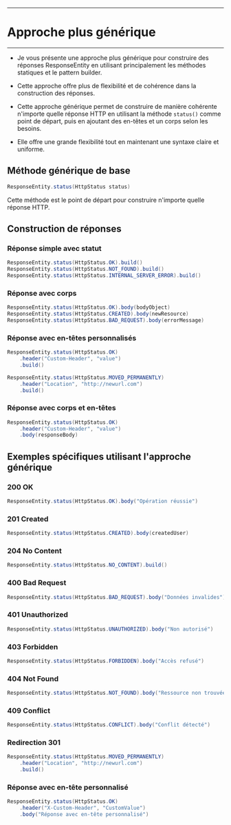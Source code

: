 ---------------------------------
# Approche plus générique
---------------------------------
- Je vous présente une approche plus générique pour construire des réponses ResponseEntity en utilisant principalement les méthodes statiques et le pattern builder. 
- Cette approche offre plus de flexibilité et de cohérence dans la construction des réponses.

- Cette approche générique permet de construire de manière cohérente n'importe quelle réponse HTTP en utilisant la méthode `status()` comme point de départ, puis en ajoutant des en-têtes et un corps selon les besoins. 
- Elle offre une grande flexibilité tout en maintenant une syntaxe claire et uniforme.

## Méthode générique de base

```java
ResponseEntity.status(HttpStatus status)
```

Cette méthode est le point de départ pour construire n'importe quelle réponse HTTP.

## Construction de réponses

### Réponse simple avec statut

```java
ResponseEntity.status(HttpStatus.OK).build()
ResponseEntity.status(HttpStatus.NOT_FOUND).build()
ResponseEntity.status(HttpStatus.INTERNAL_SERVER_ERROR).build()
```

### Réponse avec corps

```java
ResponseEntity.status(HttpStatus.OK).body(bodyObject)
ResponseEntity.status(HttpStatus.CREATED).body(newResource)
ResponseEntity.status(HttpStatus.BAD_REQUEST).body(errorMessage)
```

### Réponse avec en-têtes personnalisés

```java
ResponseEntity.status(HttpStatus.OK)
    .header("Custom-Header", "value")
    .build()

ResponseEntity.status(HttpStatus.MOVED_PERMANENTLY)
    .header("Location", "http://newurl.com")
    .build()
```

### Réponse avec corps et en-têtes

```java
ResponseEntity.status(HttpStatus.OK)
    .header("Custom-Header", "value")
    .body(responseBody)
```

## Exemples spécifiques utilisant l'approche générique

### 200 OK

```java
ResponseEntity.status(HttpStatus.OK).body("Opération réussie")
```

### 201 Created

```java
ResponseEntity.status(HttpStatus.CREATED).body(createdUser)
```

### 204 No Content

```java
ResponseEntity.status(HttpStatus.NO_CONTENT).build()
```

### 400 Bad Request

```java
ResponseEntity.status(HttpStatus.BAD_REQUEST).body("Données invalides")
```

### 401 Unauthorized

```java
ResponseEntity.status(HttpStatus.UNAUTHORIZED).body("Non autorisé")
```

### 403 Forbidden

```java
ResponseEntity.status(HttpStatus.FORBIDDEN).body("Accès refusé")
```

### 404 Not Found

```java
ResponseEntity.status(HttpStatus.NOT_FOUND).body("Ressource non trouvée")
```

### 409 Conflict

```java
ResponseEntity.status(HttpStatus.CONFLICT).body("Conflit détecté")
```

### Redirection 301

```java
ResponseEntity.status(HttpStatus.MOVED_PERMANENTLY)
    .header("Location", "http://newurl.com")
    .build()
```

### Réponse avec en-tête personnalisé

```java
ResponseEntity.status(HttpStatus.OK)
    .header("X-Custom-Header", "CustomValue")
    .body("Réponse avec en-tête personnalisé")
```


